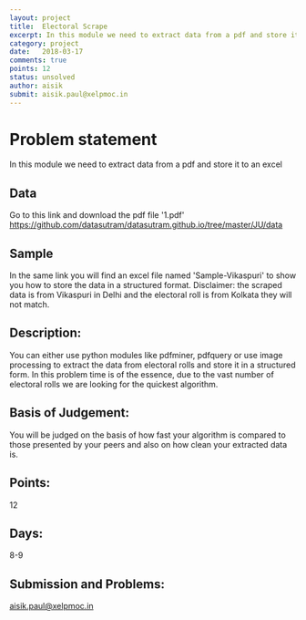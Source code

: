 ```yaml
---
layout: project
title:  Electoral Scrape
excerpt: In this module we need to extract data from a pdf and store it to an excel
category: project
date:   2018-03-17
comments: true
points: 12
status: unsolved
author: aisik
submit: aisik.paul@xelpmoc.in
---
```

# Problem statement
In this module we need to extract data from a pdf and store it to an excel


## Data
Go to this link and download the pdf file '1.pdf'
https://github.com/datasutram/datasutram.github.io/tree/master/JU/data


## Sample
In the same link you will find an excel file named 'Sample-Vikaspuri' to show you how to store the data in a structured format.  Disclaimer: the scraped data is from Vikaspuri in Delhi and the electoral roll is from Kolkata they will not match.


## Description:
You can either use python modules like pdfminer, pdfquery or use image processing to extract the data from electoral rolls and store it in a structured form. In this problem time is of the essence, due to the vast number of electoral rolls we are looking for the quickest algorithm.

## Basis of Judgement:
You will be judged on the basis of how fast your algorithm is compared to those presented by your peers and also on how clean your extracted data is.

## Points:
12

## Days:
8-9

## Submission and Problems:
aisik.paul@xelpmoc.in
